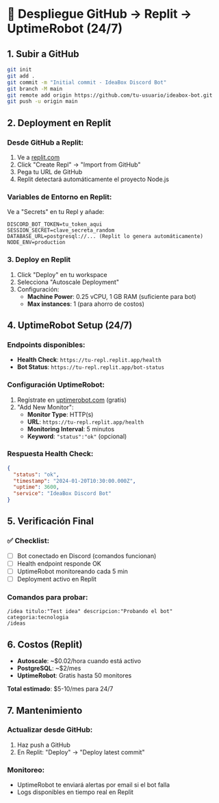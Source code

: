
# 🚀 Despliegue GitHub → Replit → UptimeRobot (24/7)

## 1. Subir a GitHub

```bash
git init
git add .
git commit -m "Initial commit - IdeaBox Discord Bot"
git branch -M main
git remote add origin https://github.com/tu-usuario/ideabox-bot.git
git push -u origin main
```

## 2. Deployment en Replit

### Desde GitHub a Replit:
1. Ve a [replit.com](https://replit.com)
2. Click "Create Repl" → "Import from GitHub"
3. Pega tu URL de GitHub
4. Replit detectará automáticamente el proyecto Node.js

### Variables de Entorno en Replit:
Ve a "Secrets" en tu Repl y añade:

```
DISCORD_BOT_TOKEN=tu_token_aqui
SESSION_SECRET=clave_secreta_random
DATABASE_URL=postgresql://... (Replit lo genera automáticamente)
NODE_ENV=production
```

### 3. Deploy en Replit

1. Click "Deploy" en tu workspace
2. Selecciona "Autoscale Deployment"
3. Configuración:
   - **Machine Power**: 0.25 vCPU, 1 GB RAM (suficiente para bot)
   - **Max instances**: 1 (para ahorro de costos)

## 4. UptimeRobot Setup (24/7)

### Endpoints disponibles:
- **Health Check**: `https://tu-repl.replit.app/health`
- **Bot Status**: `https://tu-repl.replit.app/bot-status`

### Configuración UptimeRobot:
1. Regístrate en [uptimerobot.com](https://uptimerobot.com) (gratis)
2. "Add New Monitor":
   - **Monitor Type**: HTTP(s)
   - **URL**: `https://tu-repl.replit.app/health`
   - **Monitoring Interval**: 5 minutos
   - **Keyword**: `"status":"ok"` (opcional)

### Respuesta Health Check:
```json
{
  "status": "ok",
  "timestamp": "2024-01-20T10:30:00.000Z",
  "uptime": 3600,
  "service": "IdeaBox Discord Bot"
}
```

## 5. Verificación Final

### ✅ Checklist:
- [ ] Bot conectado en Discord (comandos funcionan)
- [ ] Health endpoint responde OK
- [ ] UptimeRobot monitoreando cada 5 min
- [ ] Deployment activo en Replit

### Comandos para probar:
```
/idea titulo:"Test idea" descripcion:"Probando el bot" categoria:tecnologia
/ideas
```

## 6. Costos (Replit)

- **Autoscale**: ~$0.02/hora cuando está activo
- **PostgreSQL**: ~$2/mes
- **UptimeRobot**: Gratis hasta 50 monitores

**Total estimado**: $5-10/mes para 24/7

## 7. Mantenimiento

### Actualizar desde GitHub:
1. Haz push a GitHub
2. En Replit: "Deploy" → "Deploy latest commit"

### Monitoreo:
- UptimeRobot te enviará alertas por email si el bot falla
- Logs disponibles en tiempo real en Replit
